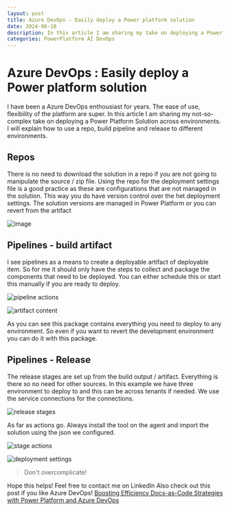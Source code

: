 ```yaml
---
layout: post
title: Azure DevOps - Easily deploy a Power platform solution
date: 2024-06-10
description: In this article I am sharing my take on deploying a Power Platform Solution across environments. How to use a repo, build pipeline and release to different environments.
categories: PowerPlatform AI DevOps
---
```


# Azure DevOps : Easily deploy a Power platform solution

I have been a Azure DevOps enthousiast for years. The ease of use, flexibility of the platform are super. In this article I am sharing my not-so-complex take on deploying a Power Platform Solution across environments.
I will explain how to use a repo, build pipeline and release to different environments.

## Repos
There is no need to download the solution in a repo if you are not going to manipulate the source / zip file. Using the repo for the deployment settings file is a good practice as these are configurations that are not managed in the solution. This way you do have version control over the het deployment settings. The solution versions are managed in Power Platform or you can revert from the artifact 

![image](https://github.com/dva81/dva81.github.io/assets/65031840/9ed4499a-b617-44de-9df4-0c93aeb1bd00)

## Pipelines  - build artifact
I see pipelines as a means to create a deployable artifact of deployable item. So for me it should only have the steps to collect and package the components that need to be deployed. You can either schedule this or start this manually if you are ready to deploy.

![pipeline actions](https://github.com/dva81/dva81.github.io/assets/65031840/674d2575-bf4e-4d2b-8230-dc44428dd29c)

![artifact content](https://github.com/dva81/dva81.github.io/assets/65031840/8502521d-d641-4a56-b9ea-ff25f860f638)

As you can see this package contains everything you need to deploy to any environment. So even if you want to revert the development environment you can do it with this package.
 
## Pipelines  - Release 
The release stages are set up from the build output / artifact. Everything is there so no need for other sources. In this example we have three environment to deploy to and this can be across tenants if needed. We use the service connections for the connections. 

![release stages](https://github.com/dva81/dva81.github.io/assets/65031840/96a44216-f9fd-4ec3-8ab2-7828c6861566)

As far as actions go. Always install the tool on the agent and import the solution using the json we configured.

![stage actions](https://github.com/dva81/dva81.github.io/assets/65031840/9ef2c0b1-f4e7-4589-bc81-546229476b69)

![deployment settings](https://github.com/dva81/dva81.github.io/assets/65031840/0f5fb92b-1154-436f-8821-8336a7ca3347)

> Don't overcomplicate!

Hope this helps! Feel free to contact me on LinkedIn 
Also check out this post if you like Azure DevOps! [Boosting Efficiency Docs-as-Code Strategies with Power Platform and Azure DevOps](https://www.dennisvanaelst.net/blog/2023/Docs-as-Code/)



